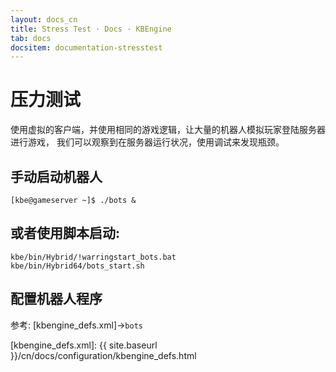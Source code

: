 ```yaml
---
layout: docs_cn
title: Stress Test · Docs · KBEngine
tab: docs
docsitem: documentation-stresstest
---
```


压力测试
====================

使用虚拟的客户端，并使用相同的游戏逻辑，让大量的机器人模拟玩家登陆服务器进行游戏，
我们可以观察到在服务器运行状况，使用调试来发现瓶颈。


手动启动机器人
--------------------------------------

	[kbe@gameserver ~]$ ./bots &

或者使用脚本启动:
--------------------------------------

	kbe/bin/Hybrid/!warringstart_bots.bat
	kbe/bin/Hybrid64/bots_start.sh



配置机器人程序
--------------------------------------

参考: [kbengine_defs.xml]->`bots`



[kbengine_defs.xml]: {{ site.baseurl }}/cn/docs/configuration/kbengine_defs.html
